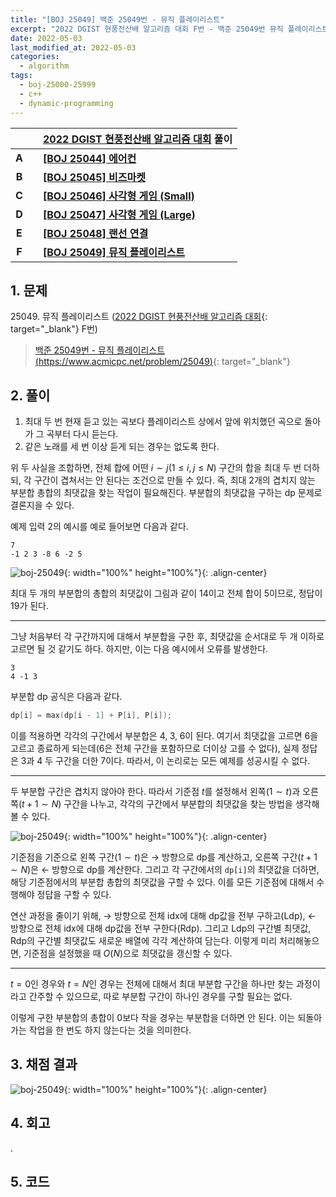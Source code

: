 ```yaml
---
title: "[BOJ 25049] 백준 25049번 - 뮤직 플레이리스트"
excerpt: "2022 DGIST 현풍전산배 알고리즘 대회 F번 - 백준 25049번 뮤직 플레이리스트 풀이"
date: 2022-05-03
last_modified_at: 2022-05-03
categories:
  - algorithm
tags:
  - boj-25000-25999
  - c++
  - dynamic-programming
---
```


|||[2022 DGIST 현풍전산배 알고리즘 대회](https://burningfalls.github.io/contest/dgist-baekjoon-contest/) 풀이|
|:---:|:---:|:---|
|**A**||**[[BOJ 25044] 에어컨](https://burningfalls.github.io/algorithm/boj-25044/)**|
|**B**||**[[BOJ 25045] 비즈마켓](https://burningfalls.github.io/algorithm/boj-25045/)**|
|**C**||**[[BOJ 25046] 사각형 게임 (Small)](https://burningfalls.github.io/algorithm/boj-25046/)**|
|**D**||**[[BOJ 25047] 사각형 게임 (Large)](https://burningfalls.github.io/algorithm/boj-25047/)**|
|**E**||**[[BOJ 25048] 랜선 연결](https://burningfalls.github.io/algorithm/boj-25048/)**|
|**F**||**[[BOJ 25049] 뮤직 플레이리스트](https://burningfalls.github.io/algorithm/boj-25049/)**|

## 1. 문제
$25049$. 뮤직 플레이리스트 ([2022 DGIST 현풍전산배 알고리즘 대회](https://burningfalls.github.io/contest/dgist-baekjoon-contest/){: target="_blank"} F번)

> [백준 25049번 - 뮤직 플레이리스트 (https://www.acmicpc.net/problem/25049)](https://www.acmicpc.net/problem/25049){: target="_blank"}

## 2. 풀이

1. 최대 두 번 현재 듣고 있는 곡보다 플레이리스트 상에서 앞에 위치했던 곡으로 돌아가 그 곡부터 다시 듣는다.
2. 같은 노래를 세 번 이상 듣게 되는 경우는 없도록 한다.

위 두 사실을 조합하면, 전체 합에 어떤 $i\sim j(1\leq i,j\leq N)$ 구간의 합을 최대 두 번 더하되, 각 구간이 겹쳐서는 안 된다는 조건으로 만들 수 있다. 즉, 최대 2개의 겹치지 않는 부분합 총합의 최댓값을 찾는 작업이 필요해진다. 부분합의 최댓값을 구하는 dp 문제로 결론지을 수 있다.

예제 입력 2의 예시를 예로 들어보면 다음과 같다.

```
7
-1 2 3 -8 6 -2 5
```

![boj-25049](https://user-images.githubusercontent.com/30232837/166419498-b8ad388c-0d41-4335-a0ed-b71287a1518a.png "boj-25049"){: width="100%" height="100%"}{: .align-center}

최대 두 개의 부분합의 총합의 최댓값이 그림과 같이 14이고 전체 합이 5이므로, 정답이 19가 된다.

---

그냥 처음부터 각 구간까지에 대해서 부분합을 구한 후, 최댓값을 순서대로 두 개 이하로 고르면 될 것 같기도 하다. 하지만, 이는 다음 예시에서 오류를 발생한다.

```
3
4 -1 3
```

부분합 dp 공식은 다음과 같다.

```cpp
dp[i] = max(dp[i - 1] + P[i], P[i]);
```

이를 적용하면 각각의 구간에서 부분합은 $4,\;3,\;6$이 된다. 여기서 최댓값을 고르면 6을 고르고 종료하게 되는데(6은 전체 구간을 포함하므로 더이상 고를 수 없다), 실제 정답은 3과 4 두 구간을 더한 7이다. 따라서, 이 논리로는 모든 예제를 성공시킬 수 없다.

---

두 부분합 구간은 겹치지 않아야 한다. 따라서 기준점 $t$를 설정해서 왼쪽($1\sim t$)과 오른쪽($t+1\sim N$) 구간을 나누고, 각각의 구간에서 부분합의 최댓값을 찾는 방법을 생각해볼 수 있다.

![boj-25049](https://user-images.githubusercontent.com/30232837/166422013-f8497720-dd84-43a4-8431-965c8c04e234.png "boj-25049"){: width="100%" height="100%"}{: .align-center}

기준점을 기준으로 왼쪽 구간($1\sim t$)은 $\rightarrow$ 방향으로 dp를 계산하고, 오른쪽 구간($t+1\sim N$)은 $\leftarrow$ 방향으로 dp를 계산한다. 그리고 각 구간에서의 `dp[i]`의 최댓값을 더하면, 해당 기준점에서의 부분합 총합의 최댓값을 구할 수 있다. 이를 모든 기준점에 대해서 수행해야 정답을 구할 수 있다.

연산 과정을 줄이기 위해, $\rightarrow$ 방향으로 전체 idx에 대해 dp값을 전부 구하고(Ldp), $\leftarrow$ 방향으로 전체 idx에 대해 dp값을 전부 구한다(Rdp). 그리고 Ldp의 구간별 최댓값, Rdp의 구간별 최댓값도 새로운 배열에 각각 계산하여 담는다. 이렇게 미리 처리해놓으면, 기준점을 설정했을 때 $O(N)$으로 최댓값을 갱신할 수 있다.

---

$t=0$인 경우와 $t=N$인 경우는 전체에 대해서 최대 부분합 구간을 하나만 찾는 과정이라고 간주할 수 있으므로, 따로 부분합 구간이 하나인 경우를 구할 필요는 없다.

이렇게 구한 부분합의 총합이 0보다 작을 경우는 부분합을 더하면 안 된다. 이는 되돌아가는 작업을 한 번도 하지 않는다는 것을 의미한다.

## 3. 채점 결과

![boj-25049](https://user-images.githubusercontent.com/30232837/166394093-906d6f12-36eb-4602-bd38-1b13ccd28f92.png "boj-25049"){: width="100%" height="100%"}{: .align-center}

## 4. 회고

.

## 5. 코드

<script src="https://gist.github.com/BurningFalls/4c1aa201827cfff97202a6b10d9a6546.js"></script>